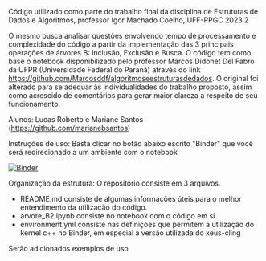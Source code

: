 Código utilizado como parte do trabalho final da disciplina de Estruturas de Dados e Algoritmos, professor Igor Machado Coelho, UFF-PPGC 2023.2

O mesmo busca analisar questões envolvendo tempo de processamento e complexidade do código a partir da implementação das 3 principais operações de árvores B: Inclusão, Exclusão e Busca. O código tem como base o notebook disponibilizado pelo professor Marcos Didonet Del Fabro da UFPR (Universidade Federal do Paraná) através do link https://github.com/Marcosddf/algoritmoseestruturasdedados. O original foi alterado para se adequar às individualidades do trabalho proposto, assim como acrescido de comentários para gerar maior clareza a respeito de seu funcionamento.

Alunos: Lucas Roberto e Mariane Santos (https://github.com/marianebsantos)

Instruções de uso: Basta clicar no botão abaixo escrito "Binder" que você será redirecionado a um ambiente com o notebook

[![Binder](https://mybinder.org/badge_logo.svg)](https://mybinder.org/v2/gh/DestroyedEden/Arvore-b/main)

Organização da estrutura: O repositório consiste em 3 arquivos. 
* README.md consiste de algumas informações úteis para o melhor entendimento da utilização do código.
* arvore_B2.ipynb consiste no notebook com o código em si
* environment.yml consiste nas definições que permitem a utilização do kernel c++ no Binder, em especial a versão utilizada do xeus-cling 

Serão adicionados exemplos de uso
